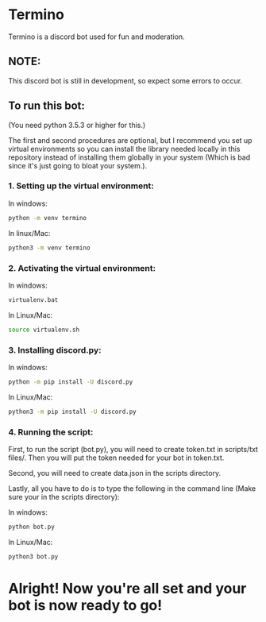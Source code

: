 # Termino

Termino is a discord bot used for fun and moderation.

## NOTE:

This discord bot is still in development, so expect some errors to occur.

## To run this bot:
(You need python 3.5.3 or higher for this.)

The first and second procedures are optional, but I recommend you set up virtual environments so you can install the library needed locally in this repository instead of
installing them globally in your system (Which is bad since it's just going to bloat your system.).

### 1. Setting up the virtual environment:

In windows:

```bash
python -m venv termino
```

In linux/Mac:

```bash
python3 -m venv termino
```

### 2. Activating the virtual environment:

In windows:

```bash
virtualenv.bat
```

In Linux/Mac:

```bash
source virtualenv.sh
```

### 3. Installing discord.py:

In windows:

```bash
python -m pip install -U discord.py
```

In Linux/Mac:

```bash
python3 -m pip install -U discord.py
```

### 4. Running the script:

First, to run the script (bot.py), you will need to create token.txt in scripts/txt files/. Then you will put the token needed for your bot in token.txt.

Second, you will need to create data.json in the scripts directory.

Lastly, all you have to do is to type the following in the command line (Make sure your in the scripts directory):

In windows:

```bash
python bot.py
```

In Linux/Mac:

```bash
python3 bot.py
```

# Alright! Now you're all set and your bot is now ready to go!
